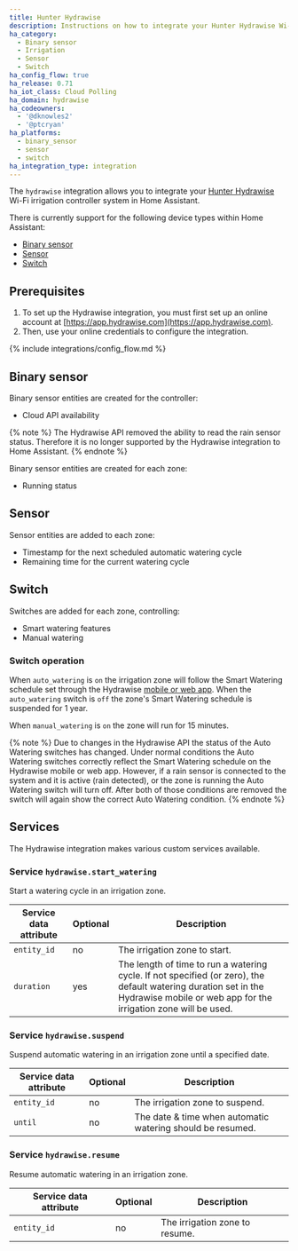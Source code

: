 ```yaml
---
title: Hunter Hydrawise
description: Instructions on how to integrate your Hunter Hydrawise Wi-Fi irrigation control system within Home Assistant.
ha_category:
  - Binary sensor
  - Irrigation
  - Sensor
  - Switch
ha_config_flow: true
ha_release: 0.71
ha_iot_class: Cloud Polling
ha_domain: hydrawise
ha_codeowners:
  - '@dknowles2'
  - '@ptcryan'
ha_platforms:
  - binary_sensor
  - sensor
  - switch
ha_integration_type: integration
---
```


The `hydrawise` integration allows you to integrate your [Hunter Hydrawise](https://hydrawise.com) Wi-Fi irrigation controller system in Home Assistant.

There is currently support for the following device types within Home Assistant:

- [Binary sensor](#binary-sensor)
- [Sensor](#sensor)
- [Switch](#switch)

## Prerequisites

1. To set up the Hydrawise integration, you must first set up an online account at
[https://app.hydrawise.com](https://app.hydrawise.com). 
2. Then, use your online credentials to configure the integration.

{% include integrations/config_flow.md %}

## Binary sensor

Binary sensor entities are created for the controller:

- Cloud API availability

{% note %}
The Hydrawise API removed the ability to read the rain sensor status. Therefore it is no longer supported by the Hydrawise integration to Home Assistant.
{% endnote %}

Binary sensor entities are created for each zone:

- Running status

## Sensor

Sensor entities are added to each zone:

- Timestamp for the next scheduled automatic watering cycle
- Remaining time for the current watering cycle

## Switch

Switches are added for each zone, controlling:

- Smart watering features
- Manual watering

### Switch operation

When `auto_watering` is `on` the irrigation zone will follow the Smart Watering schedule set through the Hydrawise [mobile or web app](https://www.hydrawise.com). When the `auto_watering` switch is `off` the zone's Smart Watering schedule is suspended for 1 year.

When `manual_watering` is `on` the zone will run for 15 minutes.

{% note %}
Due to changes in the Hydrawise API the status of the Auto Watering switches has changed. Under normal conditions the Auto Watering switches correctly reflect the Smart Watering schedule on the Hydrawise mobile or web app. However, if a rain sensor is connected to the system and it is active (rain detected), or the zone is running the Auto Watering switch will turn off. After both of those conditions are removed the switch will again show the correct Auto Watering condition.
{% endnote %}

## Services

The Hydrawise integration makes various custom services available.

### Service `hydrawise.start_watering`

Start a watering cycle in an irrigation zone.

| Service data attribute | Optional | Description                                                                                                                                                                        |
| ---------------------- | -------- | ---------------------------------------------------------------------------------------------------------------------------------------------------------------------------------- |
| `entity_id`            | no       | The irrigation zone to start.                                                                                                                                                      |
| `duration`             | yes      | The length of time to run a watering cycle. If not specified (or zero), the default watering duration set in the Hydrawise mobile or web app for the irrigation zone will be used. |

### Service `hydrawise.suspend`

Suspend automatic watering in an irrigation zone until a specified date.

| Service data attribute | Optional | Description                                                |
| ---------------------- | -------- | ---------------------------------------------------------- |
| `entity_id`            | no       | The irrigation zone to suspend.                            |
| `until`                | no       | The date & time when automatic watering should be resumed. |

### Service `hydrawise.resume`

Resume automatic watering in an irrigation zone.

| Service data attribute | Optional | Description                    |
| ---------------------- | -------- | ------------------------------ |
| `entity_id`            | no       | The irrigation zone to resume. |
